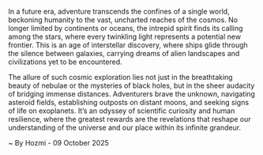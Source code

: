 
In a future era, adventure transcends the confines of a single world, beckoning humanity to the vast, uncharted reaches of the cosmos. No longer limited by continents or oceans, the intrepid spirit finds its calling among the stars, where every twinkling light represents a potential new frontier. This is an age of interstellar discovery, where ships glide through the silence between galaxies, carrying dreams of alien landscapes and civilizations yet to be encountered.

The allure of such cosmic exploration lies not just in the breathtaking beauty of nebulae or the mysteries of black holes, but in the sheer audacity of bridging immense distances. Adventurers brave the unknown, navigating asteroid fields, establishing outposts on distant moons, and seeking signs of life on exoplanets. It’s an odyssey of scientific curiosity and human resilience, where the greatest rewards are the revelations that reshape our understanding of the universe and our place within its infinite grandeur.

~ By Hozmi - 09 October 2025
